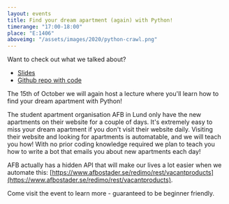 ```yaml
---
layout: events
title: Find your dream apartment (again) with Python!
timerange: "17:00-18:00"
place: "E:1406"
aboveimg: "/assets/images/2020/python-crawl.png"
---
```


Want to check out what we talked about?
- [Slides](https://docs.google.com/presentation/d/1rV5IPzBiFoe-DPaGTZztfFuZ4lO70y6T5YRnIyjii4k/edit?usp=sharing)
- [Github repo with code](https://github.com/funrep/afb-notifier)

The 15th of October we will again host a lecture where you'll learn how to find your dream apartment with Python!

The student apartment organisation AFB in Lund only have the new apartments on their website for a couple of days. It's extremely easy to miss your dream apartment if you don't visit their website daily. Visiting their website and looking for apartments is automatable, and we will teach you how! With no prior coding knowledge required we plan to teach you how to write a bot that emails you about new apartments each day!

AFB actually has a hidden API that will make our lives a lot easier when we automate this: [https://www.afbostader.se/redimo/rest/vacantproducts](https://www.afbostader.se/redimo/rest/vacantproducts).

Come visit the event to learn more - guaranteed to be beginner friendly.

